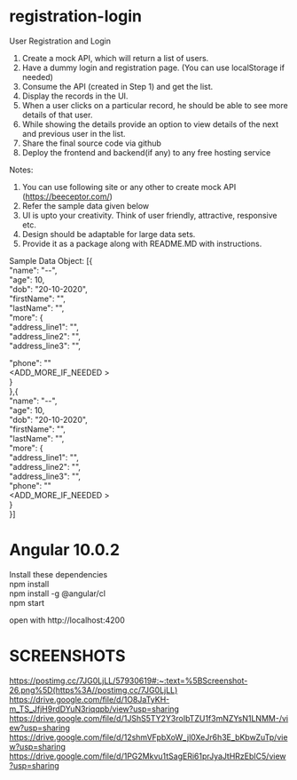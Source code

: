 # registration-login

 User Registration and Login 

1. Create a mock API, which will return a list of users.
2. Have a dummy login and registration page. (You can use localStorage if needed)
3. Consume the API (created in Step 1) and get the list.
4. Display the records in the UI.
5. When a user clicks on a particular record, he should be able to see more details of that
user.
6. While showing the details provide an option to view details of the next and previous user
in the list.
7. Share the final source code via github
8. Deploy the frontend and backend(if any) to any free hosting service


Notes:

1. You can use following site or any other to create mock API (https://beeceptor.com/)
2. Refer the sample data given below
3. UI is upto your creativity. Think of user friendly, attractive, responsive etc.
4. Design should be adaptable for large data sets.
5. Provide it as a package along with README.MD with instructions.


Sample Data Object:
[{\
"name": "--",\
"age": 10,\
"dob": "20-10-2020",\
"firstName": "",\
"lastName": "",\
"more": {\
"address_line1": "",\
"address_line2": "",\
"address_line3": "",

"phone": ""\
<ADD_MORE_IF_NEEDED >\
}\
},{\
"name": "--",\
"age": 10,\
"dob": "20-10-2020",\
"firstName": "",\
"lastName": "",\
"more": {\
"address_line1": "",\
"address_line2": "",\
"address_line3": "",\
"phone": ""\
<ADD_MORE_IF_NEEDED >\
}\
}]


# Angular 10.0.2

Install these dependencies\
npm install\
npm install -g @angular/cl\
npm start

open with  http://localhost:4200



# SCREENSHOTS

https://postimg.cc/7JG0LjLL/57930619#:~:text=%5BScreenshot-26.png%5D(https%3A//postimg.cc/7JG0LjLL)
https://drive.google.com/file/d/1O8JaTyKH-m_TS_JfjH9rdDYuN3riqqpb/view?usp=sharing
https://drive.google.com/file/d/1JShS5TY2Y3roIbTZU1f3mNZYsN1LNMM-/view?usp=sharing
https://drive.google.com/file/d/12shmVFpbXoW_jl0XeJr6h3E_bKbwZuTp/view?usp=sharing
https://drive.google.com/file/d/1PG2Mkvu1tSagERi61prJyaJtHRzEbIC5/view?usp=sharing
